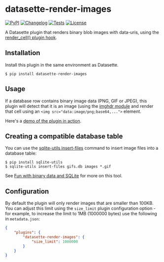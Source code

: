 # datasette-render-images

[![PyPI](https://img.shields.io/pypi/v/datasette-render-images.svg)](https://pypi.org/project/datasette-render-images/)
[![Changelog](https://img.shields.io/github/v/release/simonw/datasette-render-images?include_prereleases&label=changelog)](https://github.com/simonw/datasette-render-images/releases)
[![Tests](https://github.com/simonw/datasette-render-images/workflows/Test/badge.svg)](https://github.com/simonw/datasette-render-images/actions?query=workflow%3ATest)
[![License](https://img.shields.io/badge/license-Apache%202.0-blue.svg)](https://github.com/simonw/datasette-render-images/blob/main/LICENSE)

A Datasette plugin that renders binary blob images with data-uris, using the [render_cell() plugin hook](https://docs.datasette.io/en/stable/plugins.html#render-cell-value-column-table-database-datasette).

## Installation

Install this plugin in the same environment as Datasette.

    $ pip install datasette-render-images

## Usage

If a database row contains binary image data (PNG, GIF or JPEG), this plugin will detect that it is an image (using the [imghdr module](https://docs.python.org/3/library/imghdr.html) and render that cell using an `<img src="data:image/png;base64,...">` element.

Here's a [demo of the plugin in action](https://datasette-render-images-demo.datasette.io/favicons/favicons).

## Creating a compatible database table

You can use the [sqlite-utils insert-files](https://sqlite-utils.datasette.io/en/stable/cli.html#inserting-data-from-files) command to insert image files into a database table:

    $ pip install sqlite-utils
    $ sqlite-utils insert-files gifs.db images *.gif

See [Fun with binary data and SQLite](https://simonwillison.net/2020/Jul/30/fun-binary-data-and-sqlite/) for more on this tool.

## Configuration

By default the plugin will only render images that are smaller than 100KB. You can adjust this limit using the `size_limit` plugin configuration option - for example, to increase the limit to 1MB (1000000 bytes) use the following in `metadata.json`:

```json
{
    "plugins": {
        "datasette-render-images": {
            "size_limit": 1000000
        }
    }
}
```
